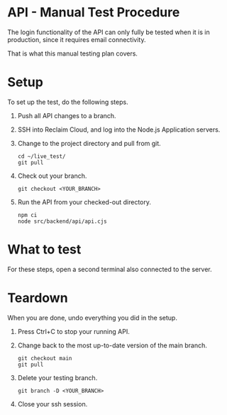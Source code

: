 # API - Manual Test Procedure

The login functionality of the API can only fully be tested when it is in production, 
since it requires email connectivity.

That is what this manual testing plan covers.

# Setup

To set up the test, do the following steps.

1. Push all API changes to a branch.

2. SSH into Reclaim Cloud, and log into the Node.js Application servers.

3. Change to the project directory and pull from git.
   ```
   cd ~/live_test/
   git pull
   ```

4. Check out your branch.
   ```
   git checkout <YOUR_BRANCH>
   ```

5. Run the API from your checked-out directory.
   ```
   npm ci
   node src/backend/api/api.cjs
   ```

# What to test

For these steps, open a second terminal also connected to the server.

# Teardown

When you are done, undo everything you did in the setup.

1. Press Ctrl+C to stop your running API.

2. Change back to the most up-to-date version of the main branch.
   ```
   git checkout main
   git pull
   ```

3. Delete your testing branch.
   ```
   git branch -D <YOUR_BRANCH>
   ```

4. Close your ssh session.
